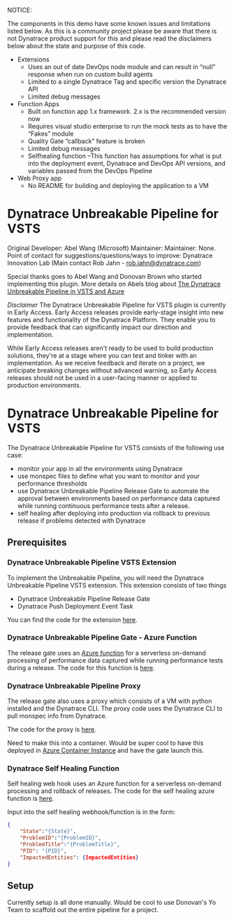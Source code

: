 NOTICE:
 
The components in this demo have some known issues and limitations listed below.  As this is a community project please be aware that there is not Dynatrace product support for this and please read the disclaimers below about the state and purpose of this code.
* Extensions
  * Uses an out of date DevOps node module and can result in “null” response when run on custom build agents
  * Limited to a single Dynatrace Tag and specific version the Dynatrace API
  * Limited debug messages
* Function Apps
  * Built on function app 1.x framework.  2.x is the recommended version now
  * Requires visual studio enterprise to run the mock tests as to have the “Fakes” module
  * Quality Gate “callback” feature is broken
  * Limited debug messages
  * Selfhealing function –This function has assumptions for what is put into the deployment event, Dynatrace and DevOps API versions, and variables passed from the DevOps Pipeline
* Web Proxy app
  * No README for building and deploying the application to a VM


# Dynatrace Unbreakable Pipeline for VSTS

Original Developer: Abel Wang (Microsoft)
Maintainer: Maintainer: None.  
Point of contact for suggestions/questions/ways to improve: Dynatrace Innovation Lab (Main contact Rob Jahn - rob.jahn@dynatrace.com)

Special thanks goes to Abel Wang and Donovan Brown who started implementing this plugin. More details on Abels blog about [The Dynatrace Unbreakable Pipeline in VSTS and Azure](https://abelsquidhead.com/index.php/2018/08/03/the-dynatrace-unbreakable-pipeline-in-vsts-and-azure-bam/)

*Disclaimer*
The Dynatrace Unbreakable Pipeline for VSTS plugin is currently in Early Access.
Early Access releases provide early-stage insight into new features and functionality of the Dynatrace Platform. They enable you to provide feedback that can significantly impact our direction and implementation.

While Early Access releases aren't ready to be used to build production solutions, they're at a stage where you can test and tinker with an implementation. As we receive feedback and iterate on a project, we anticipate breaking changes without advanced warning, so Early Access releases should not be used in a user-facing manner or applied to production environments.

# Dynatrace Unbreakable Pipeline for VSTS

The Dynatrace Unbreakable Pipeline for VSTS consists of the following use case:

- monitor your app in all the environments using Dynatrace
- use monspec files to define what you want to monitor and your performance thresholds
- use Dynatrace Unbreakable Pipeline Release Gate to automate the approval between environments based on performance data captured while running continuous performance tests after a release.
- self healing after deploying into production via rollback to previous release if problems detected with Dynatrace

## Prerequisites

### Dynatrace Unbreakable Pipeline VSTS Extension
To implement the Unbreakable Pipeline, you will need the Dynatrace Unbreakable Pipeline VSTS extension. This extension consists of two things

- Dynatrace Unbreakable Pipeline Release Gate
- Dynatrace Push Deployment Event Task

You can find the code for the extension [here](https://github.com/dynatrace-innovationlab/unbreakable-pipeline-vsts/tree/master/UnbreakablePipelineVSTSExtension).

### Dynatrace Unbreakable Pipeline Gate - Azure Function

The release gate uses an [Azure function](https://azure.microsoft.com/en-us/services/functions/) for a serverless on-demand processing of performance data captured while running performance tests during a release. The code for this function is [here](https://github.com/dynatrace-innovationlab/unbreakable-pipeline-vsts/tree/master/UnbreakablePipelineGate/DynatraceUnbreakablePipelineFunction).

### Dynatrace Unbreakable Pipeline Proxy

The release gate also uses a proxy which consists of a VM with python installed and the Dynatrace CLI. The proxy code uses the Dynatrace CLI to pull monspec info from Dynatrace.

The code for the proxy is [here](https://github.com/dynatrace-innovationlab/unbreakable-pipeline-vsts/tree/master/UnbreakablePipelineProxy).

Need to make this into a container. Would be super cool to have this deployed in [Azure Container Instance](https://azure.microsoft.com/en-us/services/container-instances/) and have the gate launch this.

### Dynatrace Self Healing Function

Self healing web hook uses an Azure function for a serverless on-demand processing and rollback of releases. The code for the self healing azure function is [here](https://github.com/dynatrace-innovationlab/unbreakable-pipeline-vsts/tree/master/UnbreakablePipelineGate
).

Input into the self healing webhook/function is in the form:

```json
{
    "State":"{State}",
    "ProblemID":"{ProblemID}",
    "ProblemTitle":"{ProblemTitle}",
    "PID": "{PID}",
    "ImpactedEntities": {ImpactedEntities}
}
```


## Setup
Currently setup is all done manually. Would be cool to use Donovan's Yo Team to scaffold out the entire pipeline for a project.
